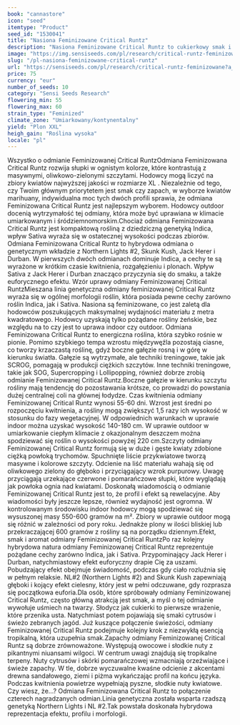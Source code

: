 ```yaml
---
book: "cannastore"
icon: "seed"
itemtype: "Product"
seed_id: "1530041"
title: "Nasiona Feminizowane Critical Runtz"
description: "Nasiona Feminizowane Critical Runtz to cukierkowy smak i tropikalny aromat. 70% Indica / 30% Sativa. Ciesz się hybrydowym efektem i wydajnością XL."
image: "https://img.sensiseeds.com/pl/research/critical-runtz-feminizowane-image.png"
slug: "/pl-nasiona-feminizowane-critical-runtz"
url: "https://sensiseeds.com/pl/research/critical-runtz-feminizowane?a_aid=cannastore"
price: 75
currency: "eur"
number_of_seeds: 10
category: "Sensi Seeds Research"
flowering_min: 55
flowering_max: 60
strain_type: "Feminized"
climate_zone: "Umiarkowany/kontynentalny"
yield: "Plon XXL"
heigh_gain: "Roślina wysoka"
locale: "pl"
---
```

Wszystko o odmianie Feminizowanej Critical RuntzOdmiana Feminizowana Critical Runtz rozwija słupki w ognistym kolorze, które kontrastują z masywnymi, oliwkowo-zielonymi szczytami. Hodowcy mogą liczyć na zbiory kwiatów najwyższej jakości w rozmiarze XL . Niezależnie od tego, czy Twoim głównym priorytetem jest smak czy zapach, w wyborze kwiatów marihuany, indywidualna moc tych dwóch profili sprawia, że odmiana Feminizowana Critical Runtz jest najlepszym wyborem. Hodowcy outdoor docenią wytrzymałość tej odmiany, która może być uprawiana w klimacie umiarkowanym i śródziemnomorskim.Chociaż odmiana Feminizowana Critical Runtz jest kompaktową rośliną z dziedziczną genetyką Indica, wpływ Sativa wyraża się w ostatecznej wysokości podczas zbiorów. Odmiana Feminizowana Critical Runtz to hybrydowa odmiana o genetycznym wkładzie z Northern Lights #2, Skunk Kush, Jack Herer i Durban. W pierwszych dwóch odmianach dominuje Indica, a cechy te są wyrażone w krótkim czasie kwitnienia, rozgałęzieniu i plonach. Wpływ Sativa z Jack Herer i Durban znacząco przyczynia się do smaku, a także euforycznego efektu. Wzór uprawy odmiany Feminizowanej Critical RuntzMieszana linia genetyczna odmiany feminizowanej Critical Runtz wyraża się w ogólnej morfologii roślin, która posiada pewne cechy zarówno roślin Indica, jak i Sativa. Nasiona są feminizowane, co jest zaletą dla hodowców poszukujących maksymalnej wydajności materiału z metra kwadratowego. Hodowcy uzyskają tylko pożądane rośliny żeńskie, bez względu na to czy jest to uprawa indoor czy outdoor. Odmiana Feminizowana Critical Runtz to energiczna roślina, która szybko rośnie w pionie. Pomimo szybkiego tempa wzrostu międzywęźla pozostają ciasne, co tworzy krzaczastą roślinę, gdyż boczne gałęzie rosną i w górę w kierunku światła. Gałęzie są wytrzymałe, ale techniki treningowe, takie jak SCROG, pomagają w produkcji ciężkich szczytów. Inne techniki treningowe, takie jak SOG, Supercropping i Lollipopping, również dobrze zrobią odmianie Feminizowanej Critical Runtz.Boczne gałęzie w kierunku szczytu rośliny mają tendencję do pozostawania krótsze, co prowadzi do powstania dużej centralnej coli na głównej łodydze. Czas kwitnienia odmiany Feminizowanej Critical Runtz wynosi 55-60 dni. Wzrost jest średni po rozpoczęciu kwitnienia, a rośliny mogą zwiększyć 1,5 razy ich wysokość w stosunku do fazy wegetacyjnej. W odpowiednich warunkach w uprawie indoor można uzyskać wysokość 140-180 cm. W uprawie outdoor w umiarkowanie ciepłym klimacie z okazjonalnym deszczem można spodziewać się roślin o wysokości powyżej 220 cm.Szczyty odmiany Feminizowanej Critical Runtz formują się w duże i gęste kwiaty zdobione ciężką powłoką trychomów. Spuchnięte liście przykwiatowe tworzą masywne i kolorowe szczyty. Odcienie na liść materiału wahają się od oliwkowego zielony do głęboko i przyciągający wzrok purpurowy. Uwagę przyciągają urzekające czerwone i pomarańczowe słupki, które wyglądają jak powłoka ognia nad kwiatami. Doskonałą wiadomością o odmianie Feminizowanej Critical Runtz jest to, że profil i efekt są rewelacyjne. Aby wiadomości były jeszcze lepsze, również wydajność jest ogromna. W kontrolowanym środowisku indoor hodowcy mogą spodziewać się wysuszonej masy 550-600 gramów na m². Zbiory w uprawie outdoor mogą się różnić w zależności od pory roku. Jednakże plony w ilości bliskiej lub przekraczającej 600 gramów z rośliny są na porządku dziennym.Efekt, smak i aromat odmiany Feminizowanej Critical RuntzPo raz kolejny hybrydowa natura odmiany Feminizowanej Critical Runtz reprezentuje pożądane cechy zarówno Indica, jak i Sativa. Przypominający Jack Herer i Durban, natychmiastowy efekt euforyczny drapie Cię za uszami. Pobudzający efekt obejmuje świadomość, podczas gdy ciało rozluźnia się w pełnym relaksie. NL#2 (Northern Lights #2) and Skunk Kush zapewniają głęboki i kojący efekt cielesny, który jest w pełni odczuwane, gdy rozprasza się początkowa euforia.Dla osób, które spróbowały odmiany Feminizowanej Critical Runtz, często główną atrakcją jest smak, a myśl o tej odmianie wywołuje uśmiech na twarzy. Słodycz jak cukierki to pierwsze wrażenie, które przenika usta. Natychmiast potem pojawiają się smaki cytrusów i świeżo zebranych jagód. Już kuszące połączenie świeżości, odmiany Feminizowanej Critical Runtz podejmuje kolejny krok z niezwykłą esencją tropikalną, która uzupełnia smak.Zapachy odmiany Feminizowanej Critical Runtz są dobrze zrównoważone. Występują owocowe i słodkie nuty z pikantnymi niuansami wilgoci. W centrum uwagi znajdują się tropikalne terpeny. Nuty cytrusów i skórki pomarańczowej wzmacniają orzeźwiające i świeże zapachy. W tle, dobrze wyczuwalne kwaśne odcienie z akcentami drewna sandałowego, ziemi i piżma wykańczając profil na końcu języka. Podczas kwitnienia powietrze wypełniają pyszne, słodkie nuty kwiatowe. Czy wiesz, że…? Odmiana Feminizowana Critical Runtz to połączenie czterech nagradzanych odmian.Linia genetyczna została wsparta rzadszą genetyką Northern Lights i NL #2.Tak powstała doskonała hybrydowa reprezentacja efektu, profilu i morfologii.
